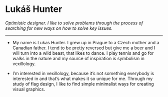 # Lukáš Hunter


*Optimistic designer. I like to solve problems through the process of searching for new ways on how to solve key issues.* 

---

* My name is Lukas Hunter. I grew up in Prague to a Czech mother and a Canadian father. 
I tend to be pretty reversed but give me a beer and I will turn into a wild beast, that likes to dance. 
I play tennis and go for walks in the nature and my source of inspiration is symbolism in vexillology. 

* I’m interested in vexillology, because it’s not something everybody is interested in and that’s what makes it so unique for me. Through my study of flag design, I like to find simple minimalist ways for creating visual graphics. 
